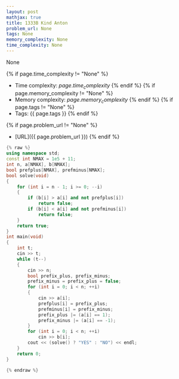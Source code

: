 ```yaml
---
layout: post
mathjax: true
title: 1333B Kind Anton
problem_url: None
tags: None
memory_complexity: None
time_complexity: None
---
```


None


{% if page.time_complexity != "None" %}
- Time complexity: ${{ page.time_complexity }}$
{% endif %}
{% if page.memory_complexity != "None" %}
- Memory complexity: ${{ page.memory_complexity }}$
{% endif %}
{% if page.tags != "None" %}
- Tags: {{ page.tags }}
{% endif %}

{% if page.problem_url != "None" %}
- [URL]({{ page.problem_url }})
{% endif %}

```cpp
{% raw %}
using namespace std;
const int NMAX = 1e5 + 11;
int n, a[NMAX], b[NMAX];
bool prefplus[NMAX], prefminus[NMAX];
bool solve(void)
{
    for (int i = n - 1; i >= 0; --i)
    {
        if (b[i] > a[i] and not prefplus[i])
            return false;
        if (b[i] < a[i] and not prefminus[i])
            return false;
    }
    return true;
}
int main(void)
{
    int t;
    cin >> t;
    while (t--)
    {
        cin >> n;
        bool prefix_plus, prefix_minus;
        prefix_minus = prefix_plus = false;
        for (int i = 0; i < n; ++i)
        {
            cin >> a[i];
            prefplus[i] = prefix_plus;
            prefminus[i] = prefix_minus;
            prefix_plus |= (a[i] == 1);
            prefix_minus |= (a[i] == -1);
        }
        for (int i = 0; i < n; ++i)
            cin >> b[i];
        cout << (solve() ? "YES" : "NO") << endl;
    }
    return 0;
}

{% endraw %}
```